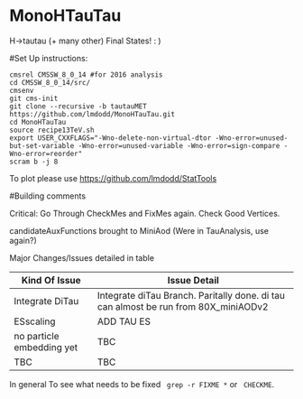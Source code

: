 MonoHTauTau
==========

H->tautau (+ many other) Final States! : )


#Set Up instructions:

```
cmsrel CMSSW_8_0_14 #for 2016 analysis
cd CMSSW_8_0_14/src/
cmsenv
git cms-init 
git clone --recursive -b tautauMET https://github.com/lmdodd/MonoHTauTau.git   
cd MonoHTauTau
source recipe13TeV.sh
export USER_CXXFLAGS="-Wno-delete-non-virtual-dtor -Wno-error=unused-but-set-variable -Wno-error=unused-variable -Wno-error=sign-compare -Wno-error=reorder"
scram b -j 8
```
To plot please use https://github.com/lmdodd/StatTools

#Building comments

Critical: Go Through CheckMes and FixMes again. Check Good Vertices.

candidateAuxFunctions brought to MiniAod (Were in TauAnalysis, use again?)

Major Changes/Issues detailed in table

| Kind Of Issue  | Issue Detail |
| ------------- | ------------- |
| Integrate DiTau  | Integrate diTau Branch. Paritally done. di tau can almost be run from 80X_miniAODv2|
| ESscaling | ADD TAU ES |
| no particle embedding yet | TBC |
| TBC | TBC |

In general To see what needs to be fixed ``` grep -r FIXME *``` or ``` CHECKME```.



